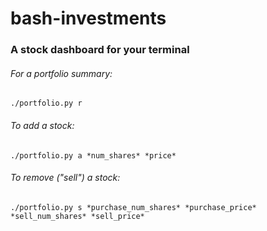 # bash-investments
### A stock dashboard for your terminal

###### For a portfolio summary:

```./portfolio.py r ```

###### To add a stock:

```./portfolio.py a *num_shares* *price*```

###### To remove ("sell") a stock:

```./portfolio.py s *purchase_num_shares* *purchase_price* *sell_num_shares* *sell_price*```
